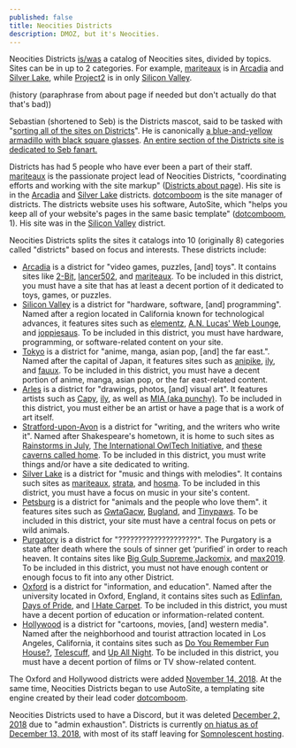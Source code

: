 ```yaml
---
published: false
title: Neocities Districts
description: DMOZ, but it's Neocities.
---
```


Neocities Districts [is/was](# "currently on hiatus") a catalog of Neocities sites, divided by topics. Sites can be in up to 2 categories. For example, [mariteaux](//mariteaux.neocities.org) is in [Arcadia](https://districts.neocities.org/arcadia/) and [Silver Lake](https://districts.neocities.org/silver-lake/), while [Project2](//project2.neocities.org) is in only [Silicon Valley](https://districts.neocities.org/silicon-valley).

(history (paraphrase from about page if needed but don't actually do that that's bad))

Sebastian (shortened to Seb) is the Districts mascot, said to be tasked with "[sorting all of the sites on Districts](https://districts.neocities.org/about/)". He is canonically [a blue-and-yellow armadillo with black square glasses](https://districts.neocities.org/images/staff/seb.png). [An entire section of the Districts site is dedicated to Seb fanart.](https://districts.neocities.org/fanart/)

Districts has had 5 people who have ever been a part of their staff. [mariteaux](https://mariteaux.neocities.org/) is the passionate project lead of Neocities Districts, "coordinating efforts and working with the site markup" ([Districts about page](https://districts.neocities.org/about/)). His site is in the [Arcadia](https://districts.neocities.org/arcadia/) and [Silver Lake](https://districts.neocities.org/silver-lake/) districts. [dotcomboom](https://dotcomboom.somnolescent.net "originally dotcomboom.neocities.org") is the site manager of districts. The districts website uses his software, AutoSite, which "helps you keep all of your website's pages in the same basic template" ([dotcomboom](https://github.com/dotcomboom/AutoSite#readme), 1). His site was in the [Silicon Valley](https://districts.neocities.org/silicon-valley) district.

Neocities Districts splits the sites it catalogs into 10 (originally 8) categories called "districts" based on focus and interests. These districts include:

 - [Arcadia](https://districts.neocities.org/arcadia/) is a district for "video games, puzzles, [and] toys". It contains sites like [2-Bit](https://2bit.neocities.org/), [lancer502](https://lancer502.neocities.org/), and [mariteaux](https://mariteaux.neocities.org/). To be included in this district, you must have a site that has at least a decent portion of it dedicated to toys, games, or puzzles.
 - [Silicon Valley](https://districts.neocities.org/silicon-valley) is a district for "hardware, software, [and] programming". Named after a region located in California known for technological advances, it features sites such as [elementz](https://elementz.neocities.org), [A.N. Lucas' Web Lounge](https://anlucas.neocities.org/), and [joppiesaus](https://joppiesaus.neocities.org). To be included in this district, you must have hardware, programming, or software-related content on your site.
 - [Tokyo](https://districts.neocities.org/tokyo) is a district for "anime, manga, asian pop, [and] the far east.". Named after the capital of Japan, it features sites such as [anipike](https://anipike.neocities.org), [ily](https://ily.neocities.org), and [fauux](https://fauux.neocities.org). To be included in this district, you must have a decent portion of anime, manga, asian pop, or the far east-related content.
 - [Arles](https://districts.neocities.org/arles/) is a district for "drawings, photos, [and] visual art". It features artists such as [Capy](https://gwtagacw.neocities.org/), [ily](https://ily.neocities.org/), as well as [MIA (aka punchy)](https://punchy.neocities.org/). To be included in this district, you must either be an artist or have a page that is a work of art itself.
 - [Stratford-upon-Avon](https://districts.neocities.org/stratford-upon-avon/) is a district for "writing, and the writers who write it". Named after Shakespeare's hometown, it is home to such sites as [Rainstorms in July](https://rainstormsinjuly.co/), [The International OwlTech Initiative](https://owltech.neocities.org/), and [these caverns called home](https://cavernscalledhome.neocities.org/). To be included in this district, you must write things and/or have a site dedicated to writing.
 - [Silver Lake](https://districts.neocities.org/silver-lake/) is a district for "music and things with melodies". It contains such sites as [mariteaux](https://mariteaux.neocities.org/), [strata](https://strata.neocities.org/), and [hosma](hosma.neocities.org). To be included in this district, you must have a focus on music in your site's content.
 - [Petsburg](https://districts.neocities.org/petsburg/) is a district for "animals and the people who love them". it features sites such as [GwtaGacw](https://gwtagacw.neocities.org/), [Bugland](https://bugland.neocities.org/), and   [Tinypaws](https://tinypaws.neocities.org/). To be included in this district, your site must have a central focus on pets or wild animals.
 - [Purgatory](https://districts.neocities.org/purgatory/) is a district for "????????????????????". The Purgatory is a state after death where the souls of sinner get ‘purified’ in order to reach heaven. It contains sites like [Big Gulp Supreme](https://biggulpsupreme.neocities.org/),[Jackomix](https://jackomix.neocities.org/), and [max2019](https://max2019.neocities.org/). To be included in this district, you must not have enough content or enough focus to fit into any other District.
  - [Oxford](https://districts.neocities.org/oxford) is a district for "information, and education". Named after the university located in Oxford, England, it contains sites such as [Edlinfan](https://edlinfan.neocities.org/), [Days of Pride](https://daysofpride.neocities.org/), and [I Hate Carpet](https://ihatecarpet.neocities.org/). To be included in this district, you must have a decent portion of education or information-related content.
  - [Hollywood](https://districts.neocities.org/hollywood) is a district for "cartoons, movies, [and] western media". Named after the neighborhood and tourist attraction located in Los Angeles, California, it contains sites such as [Do You Remember Fun House?](https://doyourememberfunhouse.neocities.org/), [Telescuff](https://telescuff.neocities.org/), and [Up All Night](https://upallnight.neocities.org/). To be included in this district, you must have a decent portion of films or TV show-related content.

The Oxford and Hollywood districts were added [November 14, 2018](https://districts.neocities.org/updates/#nov04). At the same time, Neocities Districts began to use AutoSite, a templating site engine created by their lead coder [dotcomboom](https://dotcomboom.neocities.org/).

Neocities Districts used to have a Discord, but it was deleted [December 2, 2018](//districts.neocities.org/updates/#dec02) due to "admin exhaustion". Districts is currently [on hiatus as of December 13, 2018](//districts.neocities.org/updates/#dec13), with most of its staff leaving for [Somnolescent hosting](//somnolescent.net).
